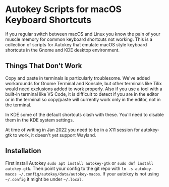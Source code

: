 # Autokey Scripts for macOS Keyboard Shortcuts

If you regular switch between macOS and Linux you know the pain of your
muscle memory for common keyboard shortcuts not working. This is a
collection of scripts for Autokey that emulate macOS style keyboard
shortcuts in the Gnome and KDE desktop environment.

## Things That Don't Work

Copy and paste in terminals is particularly troublesome. We've added
workarounds for Gnome Terminal and Konsole, but other terminals like Tilix would
need exclusions added to work properly. Also if you use a tool with
a built-in terminal like VS Code, it is difficult to detect if you are
in the editor or in the terminal so copy/paste will currently work
only in the editor, not in the terminal.

In KDE some of the default shortcuts clash with these. You'll need to disable them in the KDE system settings.

At time of writing in Jan 2022 you need to be in a X11 session for autokey-gtk to work,  it doesn't yet support Wayland.

## Installation

First install Autokey `sudo apt install autokey-gtk` or `sudo dnf install autokey-gtk`. Then point your config to the git repo with `ln -s autokey-macos ~/.config/autokey/data/autokey-macos`.  If your autokey is not using `~/.config` it might be under `~/.local`.

